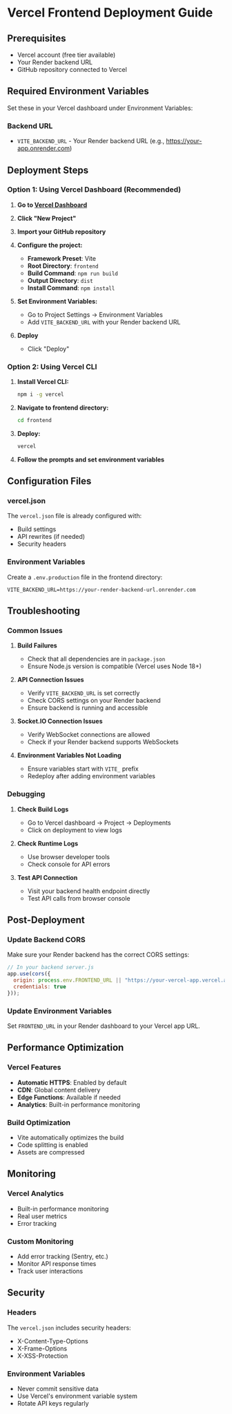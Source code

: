 # Vercel Frontend Deployment Guide

## Prerequisites
- Vercel account (free tier available)
- Your Render backend URL
- GitHub repository connected to Vercel

## Required Environment Variables

Set these in your Vercel dashboard under Environment Variables:

### Backend URL
- `VITE_BACKEND_URL` - Your Render backend URL (e.g., https://your-app.onrender.com)

## Deployment Steps

### Option 1: Using Vercel Dashboard (Recommended)

1. **Go to [Vercel Dashboard](https://vercel.com/dashboard)**
2. **Click "New Project"**
3. **Import your GitHub repository**
4. **Configure the project:**
   - **Framework Preset**: Vite
   - **Root Directory**: `frontend`
   - **Build Command**: `npm run build`
   - **Output Directory**: `dist`
   - **Install Command**: `npm install`

5. **Set Environment Variables:**
   - Go to Project Settings → Environment Variables
   - Add `VITE_BACKEND_URL` with your Render backend URL

6. **Deploy**
   - Click "Deploy"

### Option 2: Using Vercel CLI

1. **Install Vercel CLI:**
   ```bash
   npm i -g vercel
   ```

2. **Navigate to frontend directory:**
   ```bash
   cd frontend
   ```

3. **Deploy:**
   ```bash
   vercel
   ```

4. **Follow the prompts and set environment variables**

## Configuration Files

### vercel.json
The `vercel.json` file is already configured with:
- Build settings
- API rewrites (if needed)
- Security headers

### Environment Variables
Create a `.env.production` file in the frontend directory:
```env
VITE_BACKEND_URL=https://your-render-backend-url.onrender.com
```

## Troubleshooting

### Common Issues

1. **Build Failures**
   - Check that all dependencies are in `package.json`
   - Ensure Node.js version is compatible (Vercel uses Node 18+)

2. **API Connection Issues**
   - Verify `VITE_BACKEND_URL` is set correctly
   - Check CORS settings on your Render backend
   - Ensure backend is running and accessible

3. **Socket.IO Connection Issues**
   - Verify WebSocket connections are allowed
   - Check if your Render backend supports WebSockets

4. **Environment Variables Not Loading**
   - Ensure variables start with `VITE_` prefix
   - Redeploy after adding environment variables

### Debugging

1. **Check Build Logs**
   - Go to Vercel dashboard → Project → Deployments
   - Click on deployment to view logs

2. **Check Runtime Logs**
   - Use browser developer tools
   - Check console for API errors

3. **Test API Connection**
   - Visit your backend health endpoint directly
   - Test API calls from browser console

## Post-Deployment

### Update Backend CORS
Make sure your Render backend has the correct CORS settings:

```javascript
// In your backend server.js
app.use(cors({
  origin: process.env.FRONTEND_URL || "https://your-vercel-app.vercel.app",
  credentials: true
}));
```

### Update Environment Variables
Set `FRONTEND_URL` in your Render dashboard to your Vercel app URL.

## Performance Optimization

### Vercel Features
- **Automatic HTTPS**: Enabled by default
- **CDN**: Global content delivery
- **Edge Functions**: Available if needed
- **Analytics**: Built-in performance monitoring

### Build Optimization
- Vite automatically optimizes the build
- Code splitting is enabled
- Assets are compressed

## Monitoring

### Vercel Analytics
- Built-in performance monitoring
- Real user metrics
- Error tracking

### Custom Monitoring
- Add error tracking (Sentry, etc.)
- Monitor API response times
- Track user interactions

## Security

### Headers
The `vercel.json` includes security headers:
- X-Content-Type-Options
- X-Frame-Options
- X-XSS-Protection

### Environment Variables
- Never commit sensitive data
- Use Vercel's environment variable system
- Rotate API keys regularly 